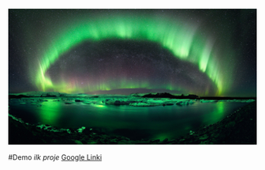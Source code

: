 ![banner](https://github.com/Bsr45677/git-dersleri/blob/master/127493.jpg)


#Demo
*ilk proje*
[Google Linki](www.google.com)
